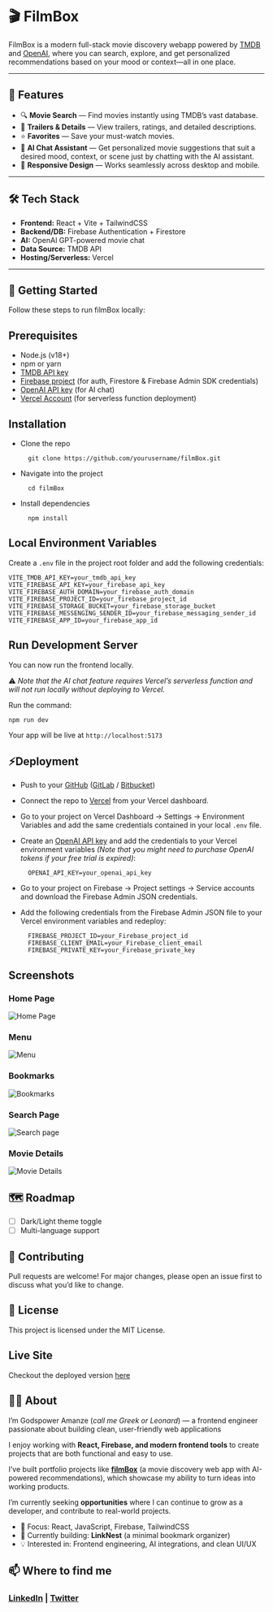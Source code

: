 # 🎬 FilmBox

FilmBox is a modern full-stack movie discovery webapp powered by [TMDB](https://www.themoviedb.org/) and [OpenAI](https://openai.com/), where you can search, explore, and get personalized recommendations based on your mood or context&mdash;all in one place.

---

## 📌 Features

- 🔍 **Movie Search** — Find movies instantly using TMDB’s vast database.  
- 🎥 **Trailers & Details** — View trailers, ratings, and detailed descriptions.  
- ⭐ **Favorites** — Save your must-watch movies.  
- 🤖 **AI Chat Assistant** — Get personalized movie suggestions that suit a desired mood, context, or scene just by chatting with the AI assistant.  
- 📱 **Responsive Design** — Works seamlessly across desktop and mobile.  

---

## 🛠️ Tech Stack

- **Frontend:** React + Vite + TailwindCSS  
- **Backend/DB:** Firebase Authentication + Firestore  
- **AI:** OpenAI GPT-powered movie chat  
- **Data Source:** TMDB API  
- **Hosting/Serverless:** Vercel  

---

## 🚀 Getting Started

Follow these steps to run filmBox locally:

## Prerequisites

- Node.js (v18+)  
- npm or yarn  
- [TMDB API key](https://developer.themoviedb.org/)  
- [Firebase project](https://console.firebase.google.com/) (for auth, Firestore & Firebase Admin SDK credentials)  
- [OpenAI API key](https://platform.openai.com/api-keys) (for AI chat)
- [Vercel Account](https://vercel.com/) (for serverless function deployment)

## Installation

- Clone the repo  

        git clone https://github.com/yourusername/filmBox.git

- Navigate into the project  

        cd filmBox

- Install dependencies  

        npm install

## Local Environment Variables

Create a `.env` file in the project root folder and add the following credentials:

    VITE_TMDB_API_KEY=your_tmdb_api_key
    VITE_FIREBASE_API_KEY=your_firebase_api_key
    VITE_FIREBASE_AUTH_DOMAIN=your_firebase_auth_domain
    VITE_FIREBASE_PROJECT_ID=your_firebase_project_id
    VITE_FIREBASE_STORAGE_BUCKET=your_firebase_storage_bucket 
    VITE_FIREBASE_MESSENGING_SENDER_ID=your_firebase_messaging_sender_id 
    VITE_FIREBASE_APP_ID=your_firebase_app_id
    

## Run Development Server  

You can now run the frontend locally.  

⚠️ *Note that the AI chat feature requires Vercel’s serverless function and will not run locally without deploying to Vercel.*

Run the command:

    npm run dev

Your app will be live at `http://localhost:5173`

## ⚡Deployment

- Push to your [GitHub](https://github.com/) ([GitLab](https://about.gitlab.com/) / [Bitbucket](https://bitbucket.org/product/))

- Connect the repo to [Vercel](https://vercel.com/) from your Vercel dashboard.

- Go to your project on Vercel Dashboard → Settings → Environment Variables and add the same credentials contained in your local `.env` file.

- Create an [OpenAI API key](https://platform.openai.com/api-keys) and add the credentials to your Vercel environment variables
 *(Note that you might need to purchase OpenAI tokens if your free trial is expired)*:

        OPENAI_API_KEY=your_openai_api_key

- Go to your project on Firebase → Project settings → Service accounts and download the Firebase Admin JSON credentials.

- Add the following credentials from the Firebase Admin JSON file to your Vercel environment variables and redeploy:

        FIREBASE_PROJECT_ID=your_Firebase_project_id
        FIREBASE_CLIENT_EMAIL=your_Firebase_client_email
        FIREBASE_PRIVATE_KEY=your_Firebase_private_key

## Screenshots

### Home Page

![Home Page](https://github.com/thegreekchi/MovieBox/blob/main/public/screenshots/home.png)

### Menu

![Menu](https://github.com/thegreekchi/MovieBox/blob/main/public/screenshots/Nav.png)

### Bookmarks

![Bookmarks](https://github.com/thegreekchi/MovieBox/blob/main/public/screenshots/bookmarks.png)

### Search Page

![Search page](https://github.com/thegreekchi/MovieBox/blob/main/public/screenshots/search.png)

### Movie Details

![Movie Details](https://github.com/thegreekchi/MovieBox/blob/main/public/screenshots/moviedetails.png)

## 🗺️ Roadmap

- [ ] Dark/Light theme toggle
- [ ] Multi-language support

## 🤝 Contributing

Pull requests are welcome! For major changes, please open an issue first to discuss what you’d like to change.  

## 📄 License

This project is licensed under the MIT License.

## Live Site

Checkout the deployed version [here](https://movie-box-snowy.vercel.app/)

## 👨‍💻 About

 I’m Godspower Amanze (*call me Greek or Leonard*) — a frontend engineer passionate about building clean, user-friendly web applications  

I enjoy working with **React, Firebase, and modern frontend tools** to create projects that are both functional and easy to use.  

I’ve built portfolio projects like **[filmBox](https://movie-box-snowy.vercel.app/)** (a movie discovery web app with AI-powered recommendations), which showcase my ability to turn ideas into working products.  

I’m currently seeking **opportunities** where I can continue to grow as a developer, and contribute to real-world projects.  

- 🔭 Focus: React, JavaScript, Firebase, TailwindCSS  
- 🌱 Currently building: **LinkNest** (a minimal bookmark organizer)
- 💡 Interested in: Frontend engineering, AI integrations, and clean UI/UX

## 📫 Where to find me

### [LinkedIn](https://linkedin.com/in/godspoweramanze9947) | [Twitter](https://x.com/greek_coder?t=3ZNJZtQElZnw24zQqiG2mQ&s=09)
